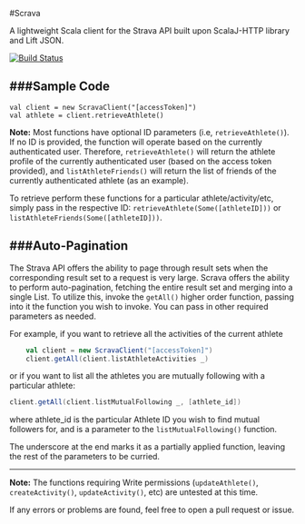 #Scrava

A lightweight 	Scala client for the Strava API built upon ScalaJ-HTTP library and Lift JSON.

[![Build Status](https://travis-ci.org/kiambogo/Scrava.svg?branch=master)](https://travis-ci.org/kiambogo/Scrava)

###Sample Code
---------------------

    val client = new ScravaClient("[accessToken]")
	val athlete = client.retrieveAthlete()
	
**Note:** Most functions have optional ID parameters (i.e, `retrieveAthlete()`). If no ID is provided, the function will operate based on the currently authenticated user. Therefore, `retrieveAthlete()` will return the athlete profile of the currently authenticated user (based on the access token provided), and `listAthleteFriends()` will return the list of friends of the currently authenticated athlete (as an example).

To retrieve perform these functions for a particular athlete/activity/etc, simply pass in the respective ID: `retrieveAthlete(Some([athleteID]))` or `listAthleteFriends(Some([athleteID]))`.
	
###Auto-Pagination
---------------------
The Strava API offers the ability to page through result sets when the corresponding result set to a request is very large. Scrava offers the ability to perform auto-pagination, fetching the entire result set and merging into a single List. To utilize this, invoke the `getAll()` higher order function, passing into it the function you wish to invoke. You can pass in other required parameters as needed.

For example, if you want to retrieve all the activities of the current athlete
```scala
    val client = new ScravaClient("[accessToken]")
    client.getAll(client.listAthleteActivities _)
```

or if you want to list all the athletes you are mutually following with a particular athlete:

```scala
client.getAll(client.listMutualFollowing _, [athlete_id])
```
where athlete_id is the particular Athlete ID you wish to find mutual followers for, and is a parameter to the `listMutualFollowing()` function.

The underscore at the end marks it as a partially applied function, leaving the rest of the parameters to be curried. 

-----------------------------
**Note:** The functions requiring Write permissions (`updateAthlete()`, `createActivity()`, `updateActivity()`, etc) are untested at this time. 

If any errors or problems are found, feel free to open a pull request or issue. 